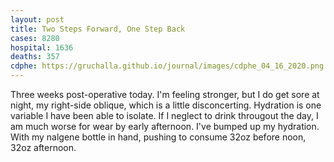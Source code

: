```yaml
---
layout: post
title: Two Steps Forward, One Step Back
cases: 8280
hospital: 1636
deaths: 357
cdphe: https://gruchalla.github.io/journal/images/cdphe_04_16_2020.png
---
```



Three weeks post-operative today. I'm feeling stronger, but I do get sore at night, my right-side oblique, which is a little disconcerting. Hydration is one variable I have been able to isolate. If I neglect to drink througout the day, I am much worse for wear by early afternoon. I've bumped up my hydration. With my nalgene bottle in hand, pushing to consume 32oz before noon, 32oz afternoon. 
